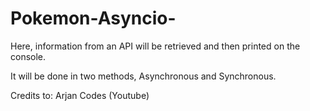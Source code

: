 # Pokemon-Asyncio-
Here, information from an API will be retrieved and then printed on the console. 

It will be done in two methods, Asynchronous and Synchronous. 

Credits to: Arjan Codes (Youtube)
